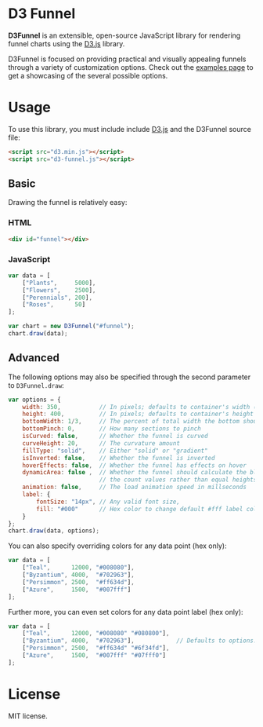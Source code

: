 # D3 Funnel

**D3Funnel** is an extensible, open-source JavaScript library for rendering
funnel charts using the [D3.js][d3] library.

D3Funnel is focused on providing practical and visually appealing funnels
through a variety of customization options. Check out the [examples page][examples]
to get a showcasing of the several possible options.

# Usage

To use this library, you must include include [D3.js][d3] and the D3Funnel
source file:

``` html
<script src="d3.min.js"></script>
<script src="d3-funnel.js"></script>
```

## Basic

Drawing the funnel is relatively easy:

### HTML

``` html
<div id="funnel"></div>
```

### JavaScript

``` javascript
var data = [
    ["Plants",     5000],
    ["Flowers",    2500],
    ["Perennials", 200],
    ["Roses",      50]
];

var chart = new D3Funnel("#funnel");
chart.draw(data);
```

## Advanced

The following options may also be specified through the second parameter to
`D3Funnel.draw`:

``` javascript
var options = {
    width: 350,           // In pixels; defaults to container's width (if non-zero)
    height: 400,          // In pixels; defaults to container's height (if non-zero)
    bottomWidth: 1/3,     // The percent of total width the bottom should be
    bottomPinch: 0,       // How many sections to pinch
    isCurved: false,      // Whether the funnel is curved
    curveHeight: 20,      // The curvature amount
    fillType: "solid",    // Either "solid" or "gradient"
    isInverted: false,    // Whether the funnel is inverted
    hoverEffects: false,  // Whether the funnel has effects on hover
    dynamicArea: false ,  // Whether the funnel should calculate the blocks by
                          // the count values rather than equal heights
    animation: false,     // The load animation speed in millseconds
    label: {
        fontSize: "14px", // Any valid font size,
        fill: "#000"      // Hex color to change default #fff label color
    }
};
chart.draw(data, options);
```

You can also specify overriding colors for any data point (hex only):

``` javascript
var data = [
    ["Teal",      12000, "#008080"],
    ["Byzantium", 4000,  "#702963"],
    ["Persimmon", 2500,  "#ff634d"],
    ["Azure",     1500,  "#007fff"]
];
```

Further more, you can even set colors for any data point label (hex only):

``` javascript
var data = [
    ["Teal",      12000, "#008080" "#080800"],
    ["Byzantium", 4000,  "#702963"],            // Defaults to options.label.fill label color
    ["Persimmon", 2500,  "#ff634d" "#6f34fd"],
    ["Azure",     1500,  "#007fff" "#07fff0"]
];
```

# License

MIT license.

[d3]: http://d3js.org/
[examples]: http://jakezatecky.github.io/d3-funnel/

